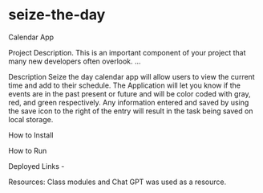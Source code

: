 # seize-the-day
Calendar App 

Project Description. This is an important component of your project that many new developers often overlook. ...

Description
Seize the day calendar app will allow users to view the current time and add to their schedule. 
The Application will let you know if the events are in the past present or future and will be color coded with gray, red, and green respectively. 
Any information entered and saved by using the save icon to the right of the entry will result in the task being saved on local storage. 

How to Install

How to Run 

Deployed Links - 



Resources: Class modules and Chat GPT was used as a resource. 
